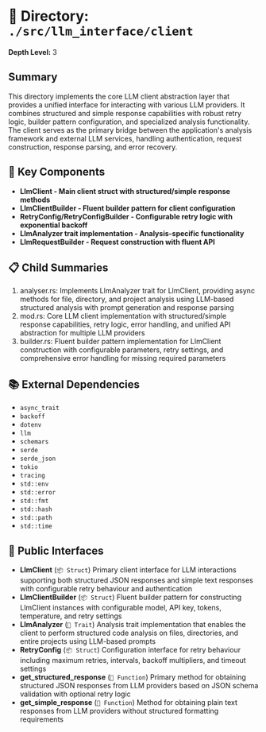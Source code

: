 # 📁 Directory: `./src/llm_interface/client`

**Depth Level:** 3

## Summary
This directory implements the core LLM client abstraction layer that provides a unified interface for interacting with various LLM providers. It combines structured and simple response capabilities with robust retry logic, builder pattern configuration, and specialized analysis functionality. The client serves as the primary bridge between the application's analysis framework and external LLM services, handling authentication, request construction, response parsing, and error recovery.

## 🎯 Key Components
- **LlmClient - Main client struct with structured/simple response methods**
- **LlmClientBuilder - Fluent builder pattern for client configuration**
- **RetryConfig/RetryConfigBuilder - Configurable retry logic with exponential backoff**
- **LlmAnalyzer trait implementation - Analysis-specific functionality**
- **LlmRequestBuilder - Request construction with fluent API**

## 📋 Child Summaries
1. analyser.rs: Implements LlmAnalyzer trait for LlmClient, providing async methods for file, directory, and project analysis using LLM-based structured analysis with prompt generation and response parsing
2. mod.rs: Core LLM client implementation with structured/simple response capabilities, retry logic, error handling, and unified API abstraction for multiple LLM providers
3. builder.rs: Fluent builder pattern implementation for LlmClient construction with configurable parameters, retry settings, and comprehensive error handling for missing required parameters

## 📚 External Dependencies
- `async_trait`
- `backoff`
- `dotenv`
- `llm`
- `schemars`
- `serde`
- `serde_json`
- `tokio`
- `tracing`
- `std::env`
- `std::error`
- `std::fmt`
- `std::hash`
- `std::path`
- `std::time`

## 🔌 Public Interfaces
- **LlmClient** (`📦 Struct`)
  Primary client interface for LLM interactions supporting both structured JSON responses and simple text responses with configurable retry behaviour and authentication
- **LlmClientBuilder** (`📦 Struct`)
  Fluent builder pattern for constructing LlmClient instances with configurable model, API key, tokens, temperature, and retry settings
- **LlmAnalyzer** (`🎯 Trait`)
  Analysis trait implementation that enables the client to perform structured code analysis on files, directories, and entire projects using LLM-based prompts
- **RetryConfig** (`📦 Struct`)
  Configuration interface for retry behaviour including maximum retries, intervals, backoff multipliers, and timeout settings
- **get_structured_response** (`🔧 Function`)
  Primary method for obtaining structured JSON responses from LLM providers based on JSON schema validation with optional retry logic
- **get_simple_response** (`🔧 Function`)
  Method for obtaining plain text responses from LLM providers without structured formatting requirements
